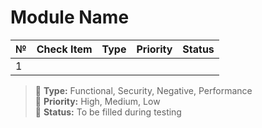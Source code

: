 # Module Name

| №  | Check Item                                     | Type        | Priority | Status |
|----|-------------------------------------------------|-------------|----------|--------|
| 1  |  |   |      |        |

> 🔹 **Type:** Functional, Security, Negative, Performance  
> 🔸 **Priority:** High, Medium, Low  
> 🔘 **Status:** To be filled during testing